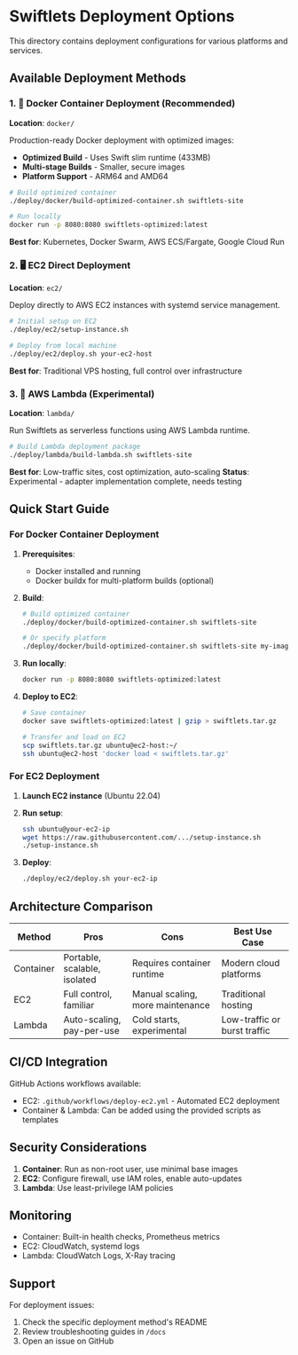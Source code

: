 # Swiftlets Deployment Options

This directory contains deployment configurations for various platforms and services.

## Available Deployment Methods

### 1. 🐳 Docker Container Deployment (Recommended)
**Location**: `docker/`

Production-ready Docker deployment with optimized images:
- **Optimized Build** - Uses Swift slim runtime (433MB)
- **Multi-stage Builds** - Smaller, secure images
- **Platform Support** - ARM64 and AMD64

```bash
# Build optimized container
./deploy/docker/build-optimized-container.sh swiftlets-site

# Run locally
docker run -p 8080:8080 swiftlets-optimized:latest
```

**Best for**: Kubernetes, Docker Swarm, AWS ECS/Fargate, Google Cloud Run

### 2. 🖥️ EC2 Direct Deployment
**Location**: `ec2/`

Deploy directly to AWS EC2 instances with systemd service management.

```bash
# Initial setup on EC2
./deploy/ec2/setup-instance.sh

# Deploy from local machine
./deploy/ec2/deploy.sh your-ec2-host
```

**Best for**: Traditional VPS hosting, full control over infrastructure

### 3. 🚀 AWS Lambda (Experimental)
**Location**: `lambda/`

Run Swiftlets as serverless functions using AWS Lambda runtime.

```bash
# Build Lambda deployment package
./deploy/lambda/build-lambda.sh swiftlets-site
```

**Best for**: Low-traffic sites, cost optimization, auto-scaling
**Status**: Experimental - adapter implementation complete, needs testing

## Quick Start Guide

### For Docker Container Deployment

1. **Prerequisites**:
   - Docker installed and running
   - Docker buildx for multi-platform builds (optional)

2. **Build**:
   ```bash
   # Build optimized container
   ./deploy/docker/build-optimized-container.sh swiftlets-site
   
   # Or specify platform
   ./deploy/docker/build-optimized-container.sh swiftlets-site my-image linux/arm64
   ```

3. **Run locally**:
   ```bash
   docker run -p 8080:8080 swiftlets-optimized:latest
   ```

4. **Deploy to EC2**:
   ```bash
   # Save container
   docker save swiftlets-optimized:latest | gzip > swiftlets.tar.gz
   
   # Transfer and load on EC2
   scp swiftlets.tar.gz ubuntu@ec2-host:~/
   ssh ubuntu@ec2-host 'docker load < swiftlets.tar.gz'
   ```

### For EC2 Deployment

1. **Launch EC2 instance** (Ubuntu 22.04)

2. **Run setup**:
   ```bash
   ssh ubuntu@your-ec2-ip
   wget https://raw.githubusercontent.com/.../setup-instance.sh
   ./setup-instance.sh
   ```

3. **Deploy**:
   ```bash
   ./deploy/ec2/deploy.sh your-ec2-ip
   ```

## Architecture Comparison

| Method | Pros | Cons | Best Use Case |
|--------|------|------|---------------|
| Container | Portable, scalable, isolated | Requires container runtime | Modern cloud platforms |
| EC2 | Full control, familiar | Manual scaling, more maintenance | Traditional hosting |
| Lambda | Auto-scaling, pay-per-use | Cold starts, experimental | Low-traffic or burst traffic |

## CI/CD Integration

GitHub Actions workflows available:

- EC2: `.github/workflows/deploy-ec2.yml` - Automated EC2 deployment
- Container & Lambda: Can be added using the provided scripts as templates

## Security Considerations

1. **Container**: Run as non-root user, use minimal base images
2. **EC2**: Configure firewall, use IAM roles, enable auto-updates
3. **Lambda**: Use least-privilege IAM policies

## Monitoring

- Container: Built-in health checks, Prometheus metrics
- EC2: CloudWatch, systemd logs
- Lambda: CloudWatch Logs, X-Ray tracing

## Support

For deployment issues:
1. Check the specific deployment method's README
2. Review troubleshooting guides in `/docs`
3. Open an issue on GitHub